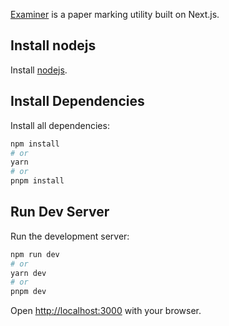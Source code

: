 [Examiner](https://examiner.1university.com) is a paper marking utility built on Next.js.

## Install nodejs

Install [nodejs](https://nodejs.org).

## Install Dependencies

Install all dependencies:

```bash
npm install
# or
yarn
# or
pnpm install
```

## Run Dev Server

Run the development server:

```bash
npm run dev
# or
yarn dev
# or
pnpm dev
```

Open [http://localhost:3000](http://localhost:3000) with your browser.
